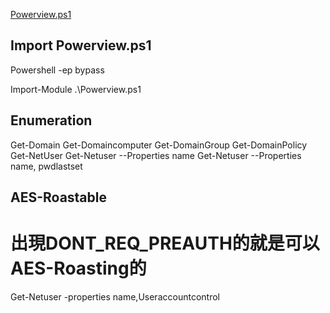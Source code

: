 [Powerview.ps1](https://github.com/PowerShellMafia/PowerSploit/tree/master/Recon)
## Import Powerview.ps1 ##
Powershell -ep bypass

Import-Module .\Powerview.ps1  

## Enumeration ##
Get-Domain
Get-Domaincomputer
Get-DomainGroup
Get-DomainPolicy
Get-NetUser
Get-Netuser --Properties name
Get-Netuser --Properties name, pwdlastset

## AES-Roastable ##
# 出現DONT_REQ_PREAUTH的就是可以AES-Roasting的 #

Get-Netuser -properties name,Useraccountcontrol






